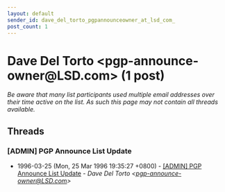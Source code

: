 ```yaml
---
layout: default
sender_id: dave_del_torto_pgpannounceowner_at_lsd_com_
post_count: 1
---
```


# Dave Del Torto <pgp-announce-owner<span>@</span>LSD.com> (1 post)

_Be aware that many list participants used multiple email addresses over their time active on the list. As such this page may not contain all threads available._

## Threads

### [ADMIN] PGP Announce List Update
+ 1996-03-25 (Mon, 25 Mar 1996 19:35:27 +0800) - [[ADMIN] PGP Announce List Update](/archive/1996/03/a0a0cf1531cf049968a3b0ec9c052fd16262eb60ca2110cc15c94e07ee9b64fd) - _Dave Del Torto \<pgp-announce-owner@LSD.com\>_

